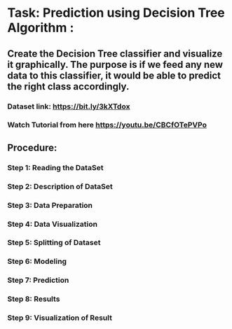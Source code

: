 # Task: Prediction using Decision Tree Algorithm :

## Create the Decision Tree classifier and visualize it graphically. The purpose is if we feed any new data to this classifier, it would be able to predict the right class accordingly.

###  Dataset link: https://bit.ly/3kXTdox

### Watch Tutorial from here https://youtu.be/CBCfOTePVPo

## Procedure:
### Step 1: Reading the DataSet
### Step 2: Description of DataSet
### Step 3: Data Preparation
### Step 4: Data Visualization
### Step 5: Splitting of Dataset
### Step 6: Modeling
### Step 7: Prediction
### Step 8: Results
### Step 9: Visualization of Result
